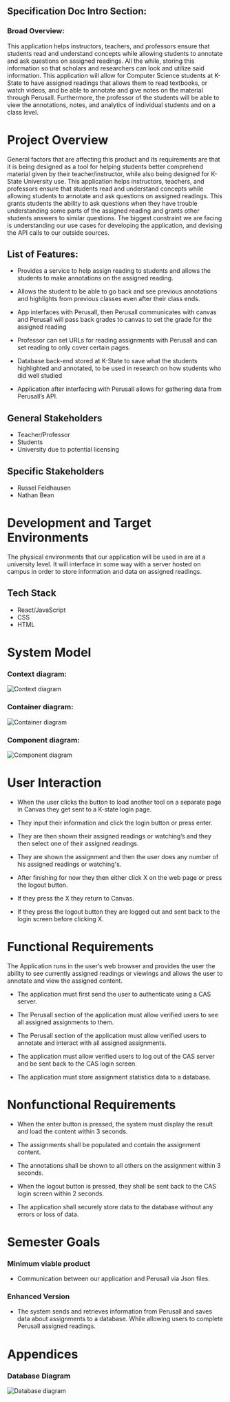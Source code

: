 ## Specification Doc Intro Section: 
### Broad Overview:
This application helps instructors, teachers, and professors ensure that students read and understand concepts while allowing students to annotate and ask questions on assigned readings. All the while, storing this information so that scholars and researchers can look and utilize said information.  This application will allow for Computer Science students at K-State to have assigned readings that allows them to read textbooks, or watch videos, and be able to annotate and give notes on the material through Perusall. Furthermore, the professor of the students will be able to view the annotations, notes, and analytics of individual students and on a class level.  

# Project Overview 
General factors that are affecting this product and its requirements are that it is being designed as a tool for helping students better comprehend material given by their teacher/instructor, while also being designed for K-State University use. This application helps instructors, teachers, and professors ensure that students read and understand concepts while allowing students to annotate and ask questions on assigned readings. This grants students the ability to ask questions when they have trouble understanding some parts of the assigned reading and grants other students answers to similar questions. The biggest constraint we are facing is understanding our use cases for developing the application, and devising the API calls to our outside sources. 

## List of Features: 
 - Provides a service to help assign reading to students and allows the students to make annotations on the assigned reading. 

 - Allows the student to be able to go back and see previous annotations and highlights from previous classes even after their class ends. 

 - App interfaces with Perusall, then Perusall communicates with canvas and Perusall will pass back grades to canvas to set the grade for the assigned reading 

 - Professor can set URLs for reading assignments with Perusall and can set reading to only cover certain pages. 

 - Database back-end stored at K-State to save what the students highlighted and annotated, to be used in research on how students who did well studied 

 - Application after interfacing with Perusall allows for gathering data from Perusall’s API. 
 
## General Stakeholders

 - Teacher/Professor
 - Students
 - University due to potential licensing
 
## Specific Stakeholders
 - Russel Feldhausen
 - Nathan Bean
 
# Development and Target Environments

The physical environments that our application will be used in are at a university level. It will interface in some way with a server hosted on campus in order to store information and data on assigned readings.  

## Tech Stack
 - React/JavaScript
 - CSS
 - HTML
 
# System Model

### Context diagram:

![Context diagram](Images/SystemContext.png)

### Container diagram:

![Container diagram](Images/SecondLayerC4.png)

### Component diagram:

![Component diagram](Images/TopLevelC4.png)

# User Interaction

 - When the user clicks the button to load another tool on a separate page in Canvas they get sent to a K-state login page. 

- They input their information and click the login button or press enter. 

- They are then shown their assigned readings or watching’s and they then select one of their assigned readings. 

 - They are shown the assignment and then the user does any number of his assigned readings or watching's. 

 - After finishing for now they then either click X on the web page or press the logout button. 

 - If they press the X they return to Canvas. 

 - If they press the logout button they are logged out and sent back to the login screen before clicking X.
 
# Functional Requirements

The Application runs in the user’s web browser and provides the user the ability to see currently assigned readings or viewings and allows the user to annotate and view the assigned content. 

 - The application must first send the user to authenticate using a CAS server. 

 - The Perusall section of the application must allow verified users to see all assigned assignments to them. 

 - The Perusall section of the application must allow verified users to annotate and interact with all assigned assignments. 

 - The application must allow verified users to log out of the CAS server and be sent back to the CAS login screen. 

 - The application must store assignment statistics data to a database. 
 
# Nonfunctional Requirements

 - When the enter button is pressed, the system must display the result and load the content within 3 seconds. 

 - The assignments shall be populated and contain the assignment content. 

 - The annotations shall be shown to all others on the assignment within 3 seconds.  

 - When the logout button is pressed, they shall be sent back to the CAS login screen within 2 seconds. 

 - The application shall securely store data to the database without any errors or loss of data. 
 
# Semester Goals

### Minimum viable product 
- Communication between our application and Perusall via Json files. 

### Enhanced Version
- The system sends and retrieves information from Perusall and saves data about assignments to a database. While allowing users to complete Perusall assigned readings.

# Appendices
### Database Diagram

![Database diagram](Images/DatabaseDiagram.png)
